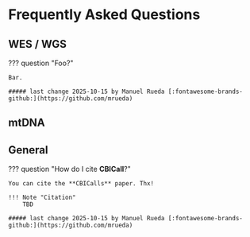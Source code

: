 # Frequently Asked Questions

## WES / WGS 

??? question "Foo?"

    Bar.

    ##### last change 2025-10-15 by Manuel Rueda [:fontawesome-brands-github:](https://github.com/mrueda)


## mtDNA 

## General 

??? question "How do I cite **CBICall**?"

    You can cite the **CBICalls** paper. Thx!

    !!! Note "Citation"
        TBD

    ##### last change 2025-10-15 by Manuel Rueda [:fontawesome-brands-github:](https://github.com/mrueda)
